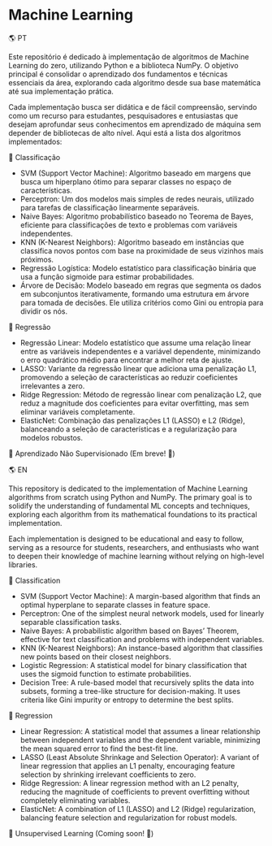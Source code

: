 # Machine Learning

🌎 PT 



Este repositório é dedicado à implementação de algoritmos de Machine Learning do zero, utilizando Python e a biblioteca NumPy. O objetivo principal é consolidar o aprendizado dos fundamentos e técnicas essenciais da área, explorando cada algoritmo desde sua base matemática até sua implementação prática.

Cada implementação busca ser didática e de fácil compreensão, servindo como um recurso para estudantes, pesquisadores e entusiastas que desejam aprofundar seus conhecimentos em aprendizado de máquina sem depender de bibliotecas de alto nível. Aqui está a lista dos algoritmos implementados:

📌 Classificação
- SVM (Support Vector Machine): Algoritmo baseado em margens que busca um hiperplano ótimo para separar classes no espaço de características.
- Perceptron: Um dos modelos mais simples de redes neurais, utilizado para tarefas de classificação linearmente separáveis.
- Naive Bayes: Algoritmo probabilístico baseado no Teorema de Bayes, eficiente para classificações de texto e problemas com variáveis independentes.
- KNN (K-Nearest Neighbors): Algoritmo baseado em instâncias que classifica novos pontos com base na proximidade de seus vizinhos mais próximos.
- Regressão Logística: Modelo estatístico para classificação binária que usa a função sigmoide para estimar probabilidades.
- Árvore de Decisão: Modelo baseado em regras que segmenta os dados em subconjuntos iterativamente, formando uma estrutura em árvore para tomada de decisões. Ele utiliza critérios como Gini ou entropia para dividir os nós.
  
📌 Regressão
- Regressão Linear: Modelo estatístico que assume uma relação linear entre as variáveis independentes e a variável dependente, minimizando o erro quadrático médio para encontrar a melhor reta de ajuste.
- LASSO: Variante da regressão linear que adiciona uma penalização L1, promovendo a seleção de características ao reduzir coeficientes irrelevantes a zero.
- Ridge Regression: Método de regressão linear com penalização L2, que reduz a magnitude dos coeficientes para evitar overfitting, mas sem eliminar variáveis completamente.
- ElasticNet: Combinação das penalizações L1 (LASSO) e L2 (Ridge), balanceando a seleção de características e a regularização para modelos robustos.

📌 Aprendizado Não Supervisionado
(Em breve! 🚀)

🌎 EN


This repository is dedicated to the implementation of Machine Learning algorithms from scratch using Python and NumPy. The primary goal is to solidify the understanding of fundamental ML concepts and techniques, exploring each algorithm from its mathematical foundations to its practical implementation.

Each implementation is designed to be educational and easy to follow, serving as a resource for students, researchers, and enthusiasts who want to deepen their knowledge of machine learning without relying on high-level libraries.

📌 Classification
- SVM (Support Vector Machine): A margin-based algorithm that finds an optimal hyperplane to separate classes in feature space.
- Perceptron: One of the simplest neural network models, used for linearly separable classification tasks.
- Naive Bayes: A probabilistic algorithm based on Bayes’ Theorem, effective for text classification and problems with independent variables.
- KNN (K-Nearest Neighbors): An instance-based algorithm that classifies new points based on their closest neighbors.
- Logistic Regression: A statistical model for binary classification that uses the sigmoid function to estimate probabilities.
- Decision Tree: A rule-based model that recursively splits the data into subsets, forming a tree-like structure for decision-making. It uses criteria like Gini impurity or entropy to determine the best splits.

📌 Regression
- Linear Regression: A statistical model that assumes a linear relationship between independent variables and the dependent variable, minimizing the mean squared error to find the best-fit line.
- LASSO (Least Absolute Shrinkage and Selection Operator): A variant of linear regression that applies an L1 penalty, encouraging feature selection by shrinking irrelevant coefficients to zero.
- Ridge Regression: A linear regression method with an L2 penalty, reducing the magnitude of coefficients to prevent overfitting without completely eliminating variables.
- ElasticNet: A combination of L1 (LASSO) and L2 (Ridge) regularization, balancing feature selection and regularization for robust models.

📌 Unsupervised Learning
(Coming soon! 🚀)
